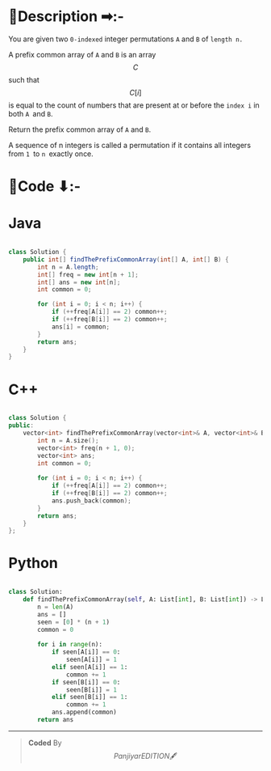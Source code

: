 # 📍Description ➡:-
<!-- Describe your first thoughts on how to solve this problem. -->
You are given two `0-indexed` integer permutations `A` and `B` of `length n.`

A prefix common array of `A` and `B` is an array $$C$$ such that $$C[i]$$ is equal to the count of numbers that are present at or before the ``index i`` in both `A `and `B`.

Return the prefix common array of `A` and `B`.

A sequence of n integers is called a permutation if it contains all integers from `1 `to `n `exactly once. 


# 📝Code ⬇:-



# Java
```java []

class Solution {
    public int[] findThePrefixCommonArray(int[] A, int[] B) {
        int n = A.length;
        int[] freq = new int[n + 1];
        int[] ans = new int[n];
        int common = 0;

        for (int i = 0; i < n; i++) {
            if (++freq[A[i]] == 2) common++;
            if (++freq[B[i]] == 2) common++;
            ans[i] = common;
        }
        return ans;
    }
}
```

# C++
``` cpp []

class Solution {
public:
    vector<int> findThePrefixCommonArray(vector<int>& A, vector<int>& B) {
        int n = A.size();
        vector<int> freq(n + 1, 0);
        vector<int> ans;
        int common = 0;
        
        for (int i = 0; i < n; i++) {
            if (++freq[A[i]] == 2) common++;
            if (++freq[B[i]] == 2) common++;
            ans.push_back(common);
        }
        return ans;
    }
};
```

# Python
``` python []

class Solution:
    def findThePrefixCommonArray(self, A: List[int], B: List[int]) -> List[int]:
        n = len(A)
        ans = []
        seen = [0] * (n + 1)
        common = 0
        
        for i in range(n):
            if seen[A[i]] == 0:
                seen[A[i]] = 1
            elif seen[A[i]] == 1:
                common += 1
            if seen[B[i]] == 0:
                seen[B[i]] = 1
            elif seen[B[i]] == 1:
                common += 1
            ans.append(common)
        return ans
```

---

>    **Coded** By $$Panjiyar EDITION 🖋  $$

               
